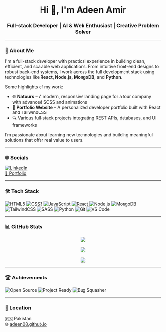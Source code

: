 <h1 align="center">Hi 👋, I'm Adeen Amir</h1>
<h3 align="center">Full-stack Developer | AI & Web Enthusiast | Creative Problem Solver</h3>

---

### 🧠 About Me

I'm a full-stack developer with practical experience in building clean, efficient, and scalable web applications. From intuitive front-end designs to robust back-end systems, I work across the full development stack using technologies like **React, Node.js, MongoDB**, and **Python**.

Some highlights of my work:
- 🌐 **Natours** – A modern, responsive landing page for a tour company with advanced SCSS and animations  
- 💼 **Portfolio Website** – A personalized developer portfolio built with React and TailwindCSS  
- 🔍 Various full-stack projects integrating REST APIs, databases, and UI frameworks

I’m passionate about learning new technologies and building meaningful solutions that offer real value to users.

---

### 🌐 Socials

[![LinkedIn](https://img.shields.io/badge/-LinkedIn-blue?style=flat-square&logo=linkedin)](https://www.linkedin.com/in/adeen-amir)  
[🔗 Portfolio]((https://portfolio-adeen08s-projects.vercel.app))

---

### 🛠️ Tech Stack

![HTML5](https://img.shields.io/badge/HTML5-E34F26?style=for-the-badge&logo=html5&logoColor=white)
![CSS3](https://img.shields.io/badge/CSS3-1572B6?style=for-the-badge&logo=css3&logoColor=white)
![JavaScript](https://img.shields.io/badge/JavaScript-F7DF1E?style=for-the-badge&logo=javascript&logoColor=black)
![React](https://img.shields.io/badge/React-20232A?style=for-the-badge&logo=react&logoColor=61DAFB)
![Node.js](https://img.shields.io/badge/Node.js-339933?style=for-the-badge&logo=nodedotjs&logoColor=white)
![MongoDB](https://img.shields.io/badge/MongoDB-47A248?style=for-the-badge&logo=mongodb&logoColor=white)
![TailwindCSS](https://img.shields.io/badge/TailwindCSS-38B2AC?style=for-the-badge&logo=tailwind-css&logoColor=white)
![SASS](https://img.shields.io/badge/SASS-CC6699?style=for-the-badge&logo=sass&logoColor=white)
![Python](https://img.shields.io/badge/Python-3776AB?style=for-the-badge&logo=python&logoColor=white)
![Git](https://img.shields.io/badge/Git-F05032?style=for-the-badge&logo=git&logoColor=white)
![VS Code](https://img.shields.io/badge/VS%20Code-007ACC?style=for-the-badge&logo=visual-studio-code&logoColor=white)

---

### 📊 GitHub Stats

<p align="center">
  <img src="https://github-readme-streak-stats.herokuapp.com/?user=adeen08&theme=radical&hide_border=true"/>
  <br><br>
  <img src="https://github-readme-stats.vercel.app/api?username=adeen08&show_icons=true&theme=radical&hide_border=true"/>
  <br><br>
  <img src="https://github-readme-stats.vercel.app/api/top-langs/?username=adeen08&layout=compact&theme=radical&hide_border=true"/>
</p>

---

### 🏆 Achievements

![Open Source](https://img.shields.io/badge/Open%20Source-Contributor-blue?style=flat-square)
![Project Ready](https://img.shields.io/badge/Project%20Ready-✅-green?style=flat-square)
![Bug Squasher](https://img.shields.io/badge/Bug%20Fixer-💡-orange?style=flat-square)

---

### 📍 Location

🇵🇰 Pakistan  
🌐 [adeen08.github.io](https://portfolio-adeen08s-projects.vercel.app)
